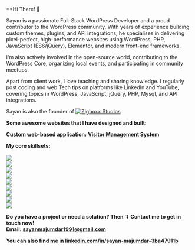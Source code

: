 **Hi There! 👋

Sayan is a passionate Full-Stack WordPress Developer and a proud contributor to the WordPress community. With years of experience building custom themes, plugins, and API integrations, he specialises in delivering pixel-perfect, high-performance websites using WordPress, PHP, JavaScript (ES6/jQuery), Elementor, and modern front-end frameworks.

I'm also actively involved in the open-source world, contributing to the WordPress Core, organizing local events, and participating in community meetups.

Apart from client work, I love teaching and sharing knowledge. I regularly post coding and web Tech tips on platforms like LinkedIn and YouTube, covering topics in WordPress, JavaScript, jQuery, PHP, Mysql, and API integrations.

Sayan is also the founder of [![Zigboxx Studios](https://img.shields.io/badge/zigboxx_studios-blue)](https://zigboxxstudios.com)

**Some awesome websites that I have designed and built:**


**Custom web-based application:**
**[Visitor Management System](https://www.jindalindia.com/visit-app/index.php?view=login)**


**My core skillsets:**<br><br>
<img src="https://img.shields.io/badge/Wordpress-21759B?style=for-the-badge&logo=wordpress&logoColor=white" /> <br>
<img src="https://img.shields.io/badge/HTML5-E34F26?style=for-the-badge&logo=html5&logoColor=white" /> <br>
<img src="https://img.shields.io/badge/CSS3-1572B6?style=for-the-badge&logo=css3&logoColor=white" /> <br>
<img src="https://img.shields.io/badge/Bootstrap-563D7C?style=for-the-badge&logo=bootstrap&logoColor=white" /> <br>
<img src="https://img.shields.io/badge/JavaScript-323330?style=for-the-badge&logo=javascript&logoColor=F7DF1E" /> <br>
<img src="https://img.shields.io/badge/json-5E5C5C?style=for-the-badge&logo=json&logoColor=white" /> <br>
<img src="https://img.shields.io/badge/jQuery-0769AD?style=for-the-badge&logo=jquery&logoColor=white" /> <br>
<img src="https://img.shields.io/badge/PHP-777BB4?style=for-the-badge&logo=php&logoColor=white" /> <br>
<img src="https://img.shields.io/badge/MySQL-005C84?style=for-the-badge&logo=mysql&logoColor=white" /> <br>

**Do you have a project or need a solution? Then ↴
Contact me to get in touch now!<br>
Email: sayanmajumdar1991@gmail.com**

**You can also find me in [linkedin.com/in/sayan-majumdar-3ba47911b](#Link)**
